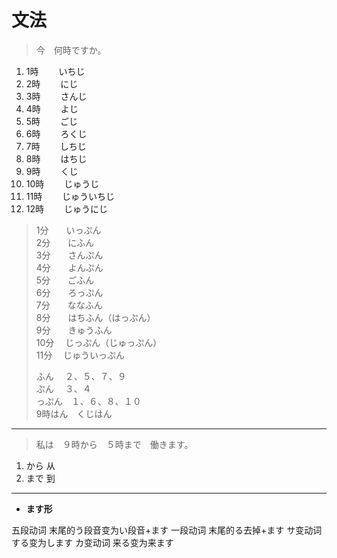 # 文法

> 今　何時ですか。  

1. 1時　　   いちじ
2. 2時　　   にじ
3. 3時　　   さんじ
4. 4時　　   よじ
5. 5時　　   ごじ
6. 6時　　   ろくじ
7. 7時　　   しちじ
8. 8時　　   はちじ
9. 9時　　   くじ
10. 10時　　 じゅうじ
11. 11時　　 じゅういちじ
12. 12時　　 じゅうにじ

> 1分　　いっぷん  
> 2分　　にふん  
> 3分　　さんぷん  
> 4分　　よんぷん  
> 5分　　ごふん  
> 6分　　ろっぷん  
> 7分　　ななふん  
> 8分　　はちふん（はっぷん）  
> 9分　　きゅうふん  
> 10分　 じっぷん（じゅっぷん）  
> 11分　 じゅういっぷん  
>
> ふん　  ２、５、７、９  
> ぷん　  ３、４  
> っぷん　１、６、８、１０  
> 9時はん　くじはん  

---

> 私は　９時から　５時まで　働きます。  

1. から  从
2. まで  到

---

- **ます形**

五段动词    末尾的う段音变为い段音+ます
一段动词    末尾的る去掉+ます
サ变动词    する变为します
カ变动词    来る变为来ます
